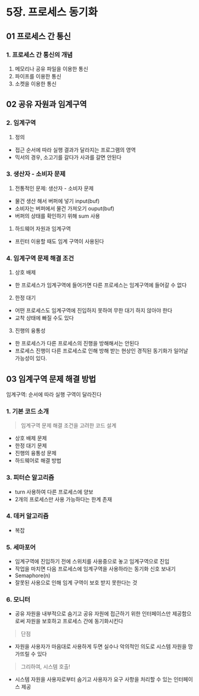# 5장. 프로세스 동기화

## 01 프로세스 간 통신

### 1. 프로세스 간 통신의 개념

1. 메모리나 공유 파일을 이용한 통신
2. 파이프를 이용한 통신
3. 소켓을 이용한 통신

## 02 공유 자원과 임계구역

### 2. 임계구역

1. 정의
- 접근 순서에 따라 실행 결과가 달라지는 프로그램의 영역
- 믹서의 경우, 소고기를 갈다가 사과를 갈면 안된다

### 3. 생산자 - 소비자 문제

1. 전통적인 문제: 생산자 - 소비자 문제
- 물건 생산 해서 버퍼에 넣기 input(buf)
- 소비자는 버퍼에서 물건 가져오기 ouput(buf)
- 버퍼의 상태를 확인하기 위해 sum 사용
1. 하드웨어 자원과 임계구역
- 프린터 이용할 때도 임계 구역이 사용된다

### 4. 임계구역 문제 해결 조건

1. 상호 배제
- 한 프로세스가 임계구역에 들어가면 다른 프로세스는 임계구역에 들어갈 수 없다
2. 한정 대기
- 어떤 프로세스도 임계구역에 진입하지 못하여 무한 대기 하지 않아야 한다
- 교착 상태에 빠질 수도 있다
3. 진행의 융통성
- 한 프로세스가 다른 프로세스의 진행을 방해해서는 안된다
- 프로세스 진행이 다른 프로세스로 인해 방해 받는 현상인 경직된 동기화가 일어날 가능성이 있다.

## 03 임계구역 문제 해결 방법
임계구역: 순서에 따라 실행 구역이 달라진다

### 1. 기본 코드 소개

> 임계구역 문제 해결 조건을 고려한 코드 설계

- 상호 배제 문제
- 한정 대기 문제
- 진행의 융통성 문제
- 하드웨어로 해결 방법

### 3. 피터슨 알고리즘

- turn 사용하여 다른 프로세스에 양보
- 2개의 프로세스만 사용 가능하다는 한계 존재

### 4. 데커 알고리즘

- 복잡

### 5. 세마포어

- 임계구역에 진입하기 전에 스위치를 사용중으로 놓고 임계구역으로 진입
- 작업을 마치면 다음 프로세스에 임계구역을 사용하라는 동기화 신호 보내기
- Semaphore(n)
- 잘못된 사용으로 인해 임계 구역이 보호 받지 못한다는 것

### 6. 모니터

- 공유 자원을 내부적으로 숨기고 공유 자원에 접근하기 위한 인터페이스만 제공함으로써 자원을 보호하고 프로세스 간에 동기화시킨다
> 단점
- 자원을 사용자가 마음대로 사용하게 두면 실수나 악의적인 의도로 시스템 자원을 망가뜨릴 수 있다
> 그리하여, 시스템 호출!
- 시스템 자원을 사용자로부터 숨기고 사용자가 요구 사항을 처리할 수 있는 인터페이스 제공